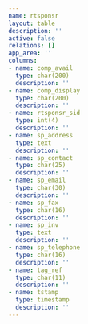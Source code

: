 ```yaml
---
name: rtsponsr
layout: table
description: ''
active: false
relations: []
app_area: ''
columns:
- name: comp_avail
  type: char(200)
  description: ''
- name: comp_display
  type: char(200)
  description: ''
- name: rtsponsr_sid
  type: int(4)
  description: ''
- name: sp_address
  type: text
  description: ''
- name: sp_contact
  type: char(25)
  description: ''
- name: sp_email
  type: char(30)
  description: ''
- name: sp_fax
  type: char(16)
  description: ''
- name: sp_inv
  type: text
  description: ''
- name: sp_telephone
  type: char(16)
  description: ''
- name: tag_ref
  type: char(11)
  description: ''
- name: tstamp
  type: timestamp
  description: ''
---
```


